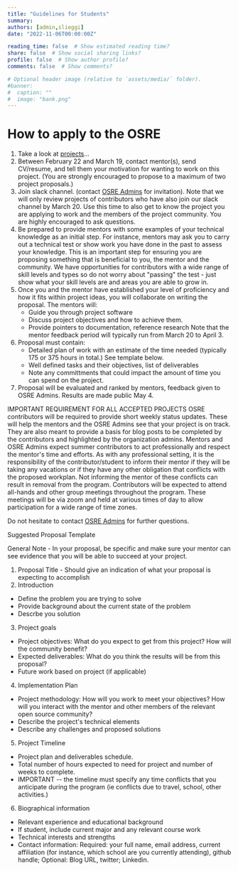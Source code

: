```yaml
---
title: "Guidelines for Students"
summary:
authors: [admin,slieggi]
date: "2022-11-06T00:00:00Z"

reading_time: false  # Show estimated reading time?
share: false  # Show social sharing links?
profile: false  # Show author profile?
comments: false  # Show comments?

# Optional header image (relative to `assets/media/` folder).
#banner:
#  caption: ""
#  image: "bank.png"
---
```




# How to apply to the OSRE

1. Take a look at [projects](/osre#projects)...
2. Between February 22 and March 19, contact mentor(s), send CV/resume, and tell them your motivation for wanting to work on this project. (You are strongly encouraged to propose to a maximum of two project proposals.)
3. Join slack channel. (contact  [OSRE Admins](ospo-info-group@ucsc.edu) for invitation). Note that we will only review projects of contributors who have also join our slack channel by March 20. Use this time to also get to know the project you are applying to work and the members of the project community. You are highly encouraged to ask questions. 
4. Be prepared to provide mentors with some examples of your technical knowledge as an initial step. For instance, mentors may ask you to carry out a technical test or show work you have done in the past to assess your knowledge. This is an important step for ensuring you are proposing something that is beneficial to you, the mentor and the community. We have opportunities for contributors with a wide range of skill levels and types so do not worry about "passing" the test - just show what your skill levels are and areas you are able to grow in.
5. Once you and the mentor have established your level of proficiency and how it fits within project ideas, you will collaborate on writing the proposal. 
The mentors will:
    - Guide you through project software
    - Discuss project objectives and how to achieve them. 
    - Provide pointers to documentation, reference research
Note that the mentor feedback period will typically run from March 20 to April 3. 
5. Proposal must contain:
    - Detailed plan of work with an estimate of the time needed (typically 175 or 375 hours in total.) See template below.
    - Well defined tasks and their objectives, list of deliverables
    - Note any committments that could impact the amount of time you can spend on the project.  
6. Proposal will be evaluated and ranked by mentors, feedback given to OSRE Admins. Results are made public May 4.


IMPORTANT REQUIREMENT FOR ALL ACCEPTED PROJECTS
OSRE contributors will be required to provide short weekly status updates. These will help the mentors and the OSRE Admins see that your project is on track. They are also meant to provide a basis for blog posts to be completed by the contributors and highlighted by the organization admins.
Mentors and OSRE Admins expect summer contributors to act professionally and respect the mentor's time and efforts. As with any professional setting, it is the responsibility of the contributor/student to inform their mentor if they will be taking any vacations or if they have any other obligation that conflicts with the proposed workplan. Not informing the mentor of these conflicts can result in removal from the program.
Contributors will be expected to attend all-hands and other group meetings throughout the program. These meetings will be via zoom and held at various times of day to allow participation for a wide range of time zones. 

Do not hesitate to contact  [OSRE Admins](ospo-info-group@ucsc.edu) for further questions.

Suggested Proposal Template

General Note - In your proposal, be specific and make sure your mentor can see evidence that you will be able to succeed at your project.

1. Proposal Title - Should give an indication of what your proposal is expecting to accomplish
2. Introduction 
  - Define the problem you are trying to solve
  - Provide background about the current state of the problem
  - Descrbe you solution
 3. Project goals
  - Project objectives: What do you expect to get from this project? How will the community benefit?
  - Expected deliverables: What do you think the results will be from this proposal?
  - Future work based on project (if applicable)
 4. Implementation Plan
  - Project methodology: How will you work to meet your objectives? How will you interact with the mentor and other members of the relevant open source community? 
  - Describe the project's technical elements
  - Describe any challenges and proposed solutions
5. Project Timeline
  - Project plan and deliverables schedule.
  - Total number of hours expected to need for project and number of weeks to complete. 
  - IMPORTANT -- the timeline must specify any time conflicts that you anticipate during the program (ie conflicts due to travel, school, other activities.)  
6. Biographical information
  - Relevant experience and educational background
  - If student, include current major and any relevant course work
  - Technical interests and strengths
  - Contact information: Required: your full name, email address, current affiliation (for instance, which school are you currently attending), github handle; Optional: Blog URL, twitter; Linkedin.


